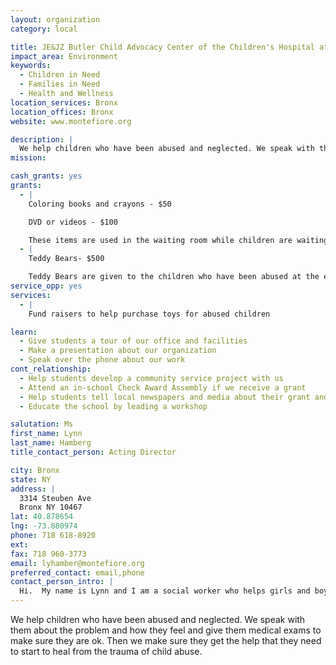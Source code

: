 ```yaml
---
layout: organization
category: local

title: JE&JZ Butler Child Advocacy Center of the Children's Hospital at Montefiore Medical Center
impact_area: Environment
keywords: 
  - Children in Need
  - Families in Need
  - Health and Wellness
location_services: Bronx
location_offices: Bronx
website: www.montefiore.org

description: |
  We help children who have been abused and neglected. We speak with them about the problem and how they feel and give them medical exams to make sure they are ok. Then we make sure they get the help that they need to start to heal from the trauma of child abuse.
mission: 

cash_grants: yes
grants: 
  - |
    Coloring books and crayons - $50

    DVD or videos - $100

    These items are used in the waiting room while children are waiting to see the social worker or doctor.
  - |
    Teddy Bears- $500

    Teddy Bears are given to the children who have been abused at the end of the visit to take home.
service_opp: yes
services: 
  - |
    Fund raisers to help purchase toys for abused children

learn: 
  - Give students a tour of our office and facilities
  - Make a presentation about our organization
  - Speak over the phone about our work
cont_relationship: 
  - Help students develop a community service project with us
  - Attend an in-school Check Award Assembly if we receive a grant
  - Help students tell local newspapers and media about their grant and/or project with us
  - Educate the school by leading a workshop

salutation: Ms
first_name: Lynn
last_name: Hamberg
title_contact_person: Acting Director

city: Bronx
state: NY
address: |
  3314 Steuben Ave  
  Bronx NY 10467
lat: 40.878654
lng: -73.880974
phone: 718 618-8920
ext: 
fax: 718 960-3773
email: lyhamber@montefiore.org
preferred_contact: email,phone
contact_person_intro: |
  Hi.  My name is Lynn and I am a social worker who helps girls and boys who have been abused or neglected by family memebers and other people. When a kid gets abused by a grown up ,its never their fault. Several school groups have visited the CAC and drew pictures of how to help an abused children- we hung the picture in our waiting room!!!!! 
---
```

We help children who have been abused and neglected. We speak with them about the problem and how they feel and give them medical exams to make sure they are ok. Then we make sure they get the help that they need to start to heal from the trauma of child abuse.